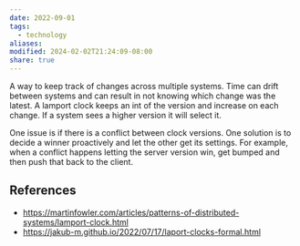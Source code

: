 ```yaml
---
date: 2022-09-01
tags:
  - technology
aliases: 
modified: 2024-02-02T21:24:09-08:00
share: true
---
```


A way to keep track of changes across multiple systems. Time can drift between systems and can result in not knowing which change was the latest. A lamport clock keeps an int of the version and increase on each change. If a system sees a higher version it will select it. 

One issue is if there is a conflict between clock versions. One solution is to decide a winner proactively and let the other get its settings. For example, when a conflict happens letting the server version win, get bumped and then push that back to the client. 
## References
- https://martinfowler.com/articles/patterns-of-distributed-systems/lamport-clock.html
- https://jakub-m.github.io/2022/07/17/laport-clocks-formal.html